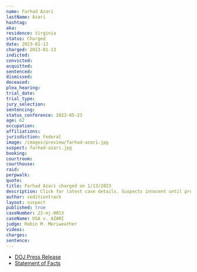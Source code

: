 ```yaml
---
name: Farhad Azari
lastName: Azari
hashtag:
aka:
residence: Virginia
status: Charged
date: 2023-01-13
charged: 2023-01-13
indicted:
convicted:
acquitted:
sentenced:
dismissed:
deceased:
plea_hearing:
trial_date:
trial_type:
jury_selection:
sentencing:
status_conference: 2023-05-23
age: 62
occupation:
affiliations:
jurisdiction: Federal
image: /images/preview/farhad-azari.jpg
suspect: farhad-azari.jpg
booking:
courtroom:
courthouse:
raid:
perpwalk:
quote:
title: Farhad Azari charged on 1/13/2023
description: Click for latest case details. Suspects innocent until proven guilty.
author: seditiontrack
layout: suspect
published: true
caseNumber: 23-mj-0013
caseName: USA v. AZARI
judge: Robin M. Meriweather
videos:
charges:
sentence:
---
```

- [DOJ Press Release](https://www.justice.gov/usao-dc/pr/virginia-father-and-son-arrested-felony-charges-actions-during-jan-6-capitol-breach)
- [Statement of Facts](https://storage.courtlistener.com/recap/gov.uscourts.dcd.251097/gov.uscourts.dcd.251097.1.1.pdf)
